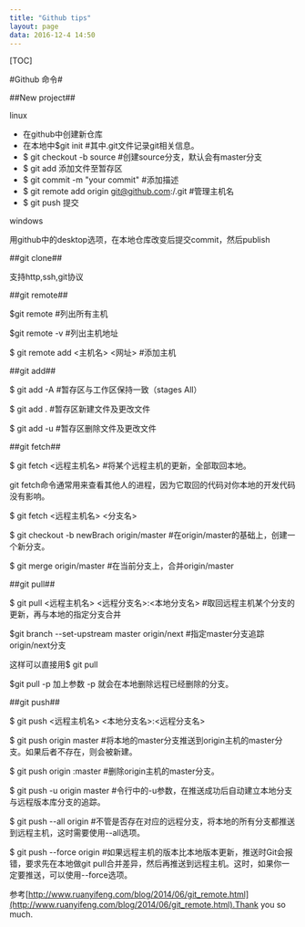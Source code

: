 ```yaml
---
title: "Github tips"
layout: page
data: 2016-12-4 14:50
---
```


[TOC]

#Github 命令#

##New project##

linux

* 在github中创建新仓库
* 在本地中$git init #其中.git文件记录git相关信息。
* $ git checkout -b source #创建source分支，默认会有master分支
* $ git add 添加文件至暂存区
* $ git commit -m "your commit" #添加描述
* $ git remote add origin git@github.com:<username>/<projectname>.git #管理主机名
* $ git push 提交

windows

用github中的desktop选项，在本地仓库改变后提交commit，然后publish

##git clone##

支持http,ssh,git协议

##git remote##

$git remote #列出所有主机

$git remote -v #列出主机地址

$ git remote add <主机名> <网址> #添加主机


##git add##

$ git add -A #暂存区与工作区保持一致（stages All）

$ git add . #暂存区新建文件及更改文件

$ git add -u #暂存区删除文件及更改文件


##git fetch##

$ git fetch <远程主机名> #将某个远程主机的更新，全部取回本地。

git fetch命令通常用来查看其他人的进程，因为它取回的代码对你本地的开发代码没有影响。

$ git fetch <远程主机名> <分支名>

$ git checkout -b newBrach origin/master #在origin/master的基础上，创建一个新分支。

$ git merge origin/master #在当前分支上，合并origin/master


##git pull##

$ git pull <远程主机名> <远程分支名>:<本地分支名> #取回远程主机某个分支的更新，再与本地的指定分支合并

$git branch --set-upstream master origin/next #指定master分支追踪origin/next分支

这样可以直接用$ git pull

$git pull -p 加上参数 -p 就会在本地删除远程已经删除的分支。

##git push##

$ git push <远程主机名> <本地分支名>:<远程分支名>

$ git push origin master #将本地的master分支推送到origin主机的master分支。如果后者不存在，则会被新建。

$ git push origin :master #删除origin主机的master分支。

$ git push -u origin master #令行中的-u参数，在推送成功后自动建立本地分支与远程版本库分支的追踪。

$ git push --all origin #不管是否存在对应的远程分支，将本地的所有分支都推送到远程主机，这时需要使用--all选项。

$ git push --force origin #如果远程主机的版本比本地版本更新，推送时Git会报错，要求先在本地做git pull合并差异，然后再推送到远程主机。这时，如果你一定要推送，可以使用--force选项。

参考[http://www.ruanyifeng.com/blog/2014/06/git_remote.html](http://www.ruanyifeng.com/blog/2014/06/git_remote.html).Thank you so much.
